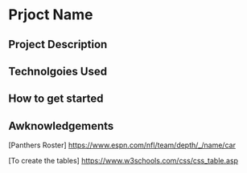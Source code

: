 # Prjoct Name
## Project Description
## Technolgoies Used
## How to get started
## Awknowledgements
[Panthers Roster] https://www.espn.com/nfl/team/depth/_/name/car

[To create the tables] https://www.w3schools.com/css/css_table.asp